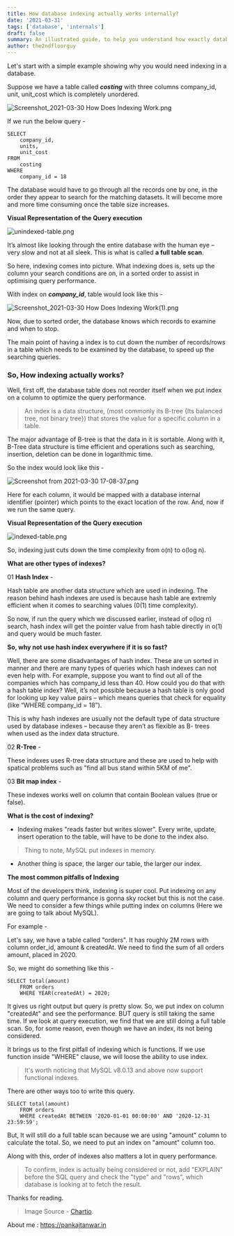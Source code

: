 ```yaml
---
title: How database indexing actually works internally?
date: '2021-03-31'
tags: ['database', 'internals']
draft: false
summary: An illustrated guide, to help you understand how exactly database indexing works internally!
author: the2ndfloorguy
---
```


Let's start with a simple example showing why you would need indexing in a database.

Suppose we have a table called ***costing*** with three columns company_id, unit, unit_cost which is completely unordered.


![Screenshot_2021-03-30 How Does Indexing Work.png](https://cdn.hashnode.com/res/hashnode/image/upload/v1617104098709/YNHkkZWQM.png)

If we run the below query -


```
SELECT
	company_id,
	units,
	unit_cost
FROM
	costing
WHERE
	company_id = 18
``` 

The database would have to go through all the records one by one, in the order they appear to search for the matching datasets. It will become more and more time consuming once the table size increases. 

**Visual Representation of the Query execution** 


![unindexed-table.png](https://cdn.hashnode.com/res/hashnode/image/upload/v1617104166946/8zJr3-l9F.png)

It’s almost like looking through the entire database with the human eye – very slow and not at all sleek. This is what is called **a full table scan**. 

So here, indexing comes into picture. What indexing does is, sets up the column your search conditions are on, in a sorted order to assist in optimising query performance.

With index on ***company_id***, table would look like this -

![Screenshot_2021-03-30 How Does Indexing Work(1).png](https://cdn.hashnode.com/res/hashnode/image/upload/v1617104259024/Wll0SgAjj.png)

Now, due to sorted order, the database knows which records to examine and when to stop.

The main point of having a index is to cut down the number of records/rows in a table which needs to be examined by the database, to speed up the searching queries.

### **So, How indexing actually works?**

Well, first off, the database table does not reorder itself when we put index on a column to optimize the query performance. 

> An index is a data structure, (most commonly its B-tree {Its balanced tree, not binary tree}) that stores the value for a specific column in a table. 

The major advantage of B-tree is that the data in it is sortable. Along with it, B-Tree data structure is time efficient and operations such as searching, insertion, deletion can be done in logarithmic time.

So the index would look like this -


![Screenshot from 2021-03-30 17-08-37.png](https://cdn.hashnode.com/res/hashnode/image/upload/v1617104357283/lUg-jaooT.png)

Here for each column, it would be mapped with a database internal identifier (pointer) which points to the exact location of the row. And, now if we run the same query.

**Visual Representation of the Query execution**


![indexed-table.png](https://cdn.hashnode.com/res/hashnode/image/upload/v1617104408068/FcTbI9GvN3.png)

So, indexing just cuts down the time complexity from o(n) to o(log n).

**What are other types of indexes?**

01 **Hash Index** -

Hash table are another data structure which are used in indexing. The reason behind hash indexes are used is because hash table are extremly efficient when it comes to searching values (0(1) time complexity).

So now, if run the query which we discussed earlier, instead of o(log n) search, hash index will get the pointer value from hash table directly in o(1) and query would be much faster. 

**So, why not use hash index everywhere if it is so fast?**

Well, there are some disadvantages of hash index. These are un sorted in manner and there are many types of queries which hash indexes can not even help with. For example, suppose you want to find out all of the companies which has company_id less than 40. How could you do that with a hash table index? Well, it’s not possible because a hash table is only good for looking up key value pairs – which means queries that check for equality (like “WHERE company_id = 18”).

This is why hash indexes are usually not the default type of data structure used by database indexes – because they aren’t as flexible as B- trees when used as the index data structure.

02 **R-Tree** -

These indexes uses R-tree data structure and these are used to help with spatical problems such as "find all bus stand within 5KM of me".

03 **Bit map index** -

These indexes works well on column that contain Boolean values (true or false).

**What is the cost of indexing?**

- Indexing makes "reads faster but writes slower". Every write, update, insert operation to the table, will have to be done to the index also.

> Thing to note, MySQL put indexes in memory.

- Another thing is space, the larger our table, the larger our index.

**The most common pitfalls of Indexing**

Most of the developers think, indexing is super cool. Put indexing on any column and query performance is gonna sky rocket but this is not the case. We need to consider a few things while putting index on columns (Here we are going to talk about MySQL).

For example - 

Let's say, we have a table called "orders". It has roughly 2M rows with column order_id, amount & createdAt. We need to find the sum of all orders amount, placed in 2020.

So, we might do something like this -


```
SELECT total(amount)
	FROM orders
	WHERE YEAR(createdAt) = 2020;
``` 

It gives us right output but query is pretty slow. So, we put index on column "createdAt" and see the performance. BUT query is still taking the same time. If we look at query execution, we find that we are still doing a full table scan. So, for some reason, even though we have an index, its not being considered.

It brings us to the first pitfall of indexing which is functions. If we use function inside "WHERE" clause, we will loose the ability to use index. 

> It's worth noticing that MySQL v8.0.13 and above now support functional indexes.

There are other ways too to write this query.

```
SELECT total(amount)
	FROM orders
	WHERE createdAt BETWEEN '2020-01-01 00:00:00' AND '2020-12-31 23:59:59';
``` 

But, It will still do a full table scan because we are using "amount" column to calculate the total. So, we need to put an index on "amount" column too.

Along with this, order of indexes also matters a lot in query performance.

> To confirm, index is actually being considered or not, add "EXPLAIN" before the SQL query and check the "type" and "rows", which database is looking at to fetch the result.

Thanks for reading. 

> Image Source - [Chartio](https://chartio.com/).

About me : https://pankajtanwar.in

